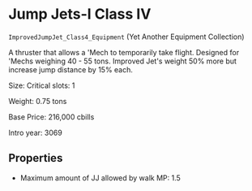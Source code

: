 # Jump Jets-I Class IV

`ImprovedJumpJet_Class4_Equipment` (Yet Another Equipment Collection)

A thruster that allows a 'Mech to temporarily take flight.  Designed for 'Mechs weighing 40 - 55 tons. Improved Jet's weight 50% more but increase jump distance by 15% each.

Size: Critical slots: 1

Weight: 0.75 tons

Base Price: 216,000 cbills

Intro year: 3069

## Properties
* Maximum amount of JJ allowed by walk MP: 1.5 
